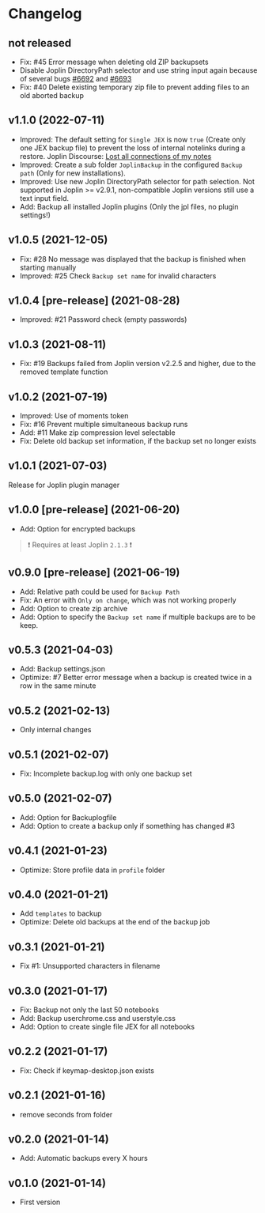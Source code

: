 # Changelog

## not released

- Fix: #45 Error message when deleting old ZIP backupsets
- Disable Joplin DirectoryPath selector and use string input again because of several bugs [#6692](https://github.com/laurent22/joplin/issues/6692) and [#6693](https://github.com/laurent22/joplin/issues/6693)
- Fix: #40 Delete existing temporary zip file to prevent adding files to an old aborted backup

## v1.1.0 (2022-07-11)

- Improved: The default setting for `Single JEX` is now `true` (Create only one JEX backup file) to prevent the loss of internal notelinks during a restore. Joplin Discourse: [Lost all connections of my notes](https://discourse.joplinapp.org/t/lost-all-connections-of-my-notes/25464)
- Improved: Create a sub folder `JoplinBackup` in the configured `Backup path` (Only for new installations).
- Improved: Use new Joplin DirectoryPath selector for path selection. Not supported in Joplin >= v2.9.1, non-compatible Joplin versions still use a text input field.
- Add: Backup all installed Joplin plugins (Only the jpl files, no plugin settings!)

## v1.0.5 (2021-12-05)

- Fix: #28 No message was displayed that the backup is finished when starting manually
- Improved: #25 Check `Backup set name` for invalid characters

## v1.0.4 [pre-release] (2021-08-28)

- Improved: #21 Password check (empty passwords)

## v1.0.3 (2021-08-11)

- Fix: #19 Backups failed from Joplin version v2.2.5 and higher, due to the removed template function

## v1.0.2 (2021-07-19)

- Improved: Use of moments token
- Fix: #16 Prevent multiple simultaneous backup runs
- Add: #11 Make zip compression level selectable
- Fix: Delete old backup set information, if the backup set no longer exists

## v1.0.1 (2021-07-03)

Release for Joplin plugin manager

## v1.0.0 [pre-release] (2021-06-20)

- Add: Option for encrypted backups

> ❗️ Requires at least Joplin `2.1.3` ❗️

## v0.9.0 [pre-release] (2021-06-19)

- Add: Relative path could be used for `Backup Path`
- Fix: An error with `Only on change`, which was not working properly
- Add: Option to create zip archive
- Add: Option to specify the `Backup set name` if multiple backups are to be keep.

## v0.5.3 (2021-04-03)

- Add: Backup settings.json
- Optimize: #7 Better error message when a backup is created twice in a row in the same minute

## v0.5.2 (2021-02-13)

- Only internal changes

## v0.5.1 (2021-02-07)

- Fix: Incomplete backup.log with only one backup set

## v0.5.0 (2021-02-07)

- Add: Option for Backuplogfile
- Add: Option to create a backup only if something has changed #3

## v0.4.1 (2021-01-23)

- Optimize: Store profile data in `profile` folder

## v0.4.0 (2021-01-21)

- Add `templates` to backup
- Optimize: Delete old backups at the end of the backup job

## v0.3.1 (2021-01-21)

- Fix #1: Unsupported characters in filename

## v0.3.0 (2021-01-17)

- Fix: Backup not only the last 50 notebooks
- Add: Backup userchrome.css and userstyle.css
- Add: Option to create single file JEX for all notebooks

## v0.2.2 (2021-01-17)

- Fix: Check if keymap-desktop.json exists

## v0.2.1 (2021-01-16)

- remove seconds from folder

## v0.2.0 (2021-01-14)

- Add: Automatic backups every X hours

## v0.1.0 (2021-01-14)

- First version
